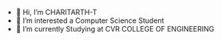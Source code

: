- 👋 Hi, I’m CHARITARTH-T
- 👀 I’m interested a Computer Science Student
- 🌱 I’m currently Studying at CVR COLLEGE OF ENGINEERING

<!---
CHARITARTH-T/CHARITARTH-T is a ✨ special ✨ repository because its `README.md` (this file) appears on your GitHub profile.
You can click the Preview link to take a look at your changes.
--->
